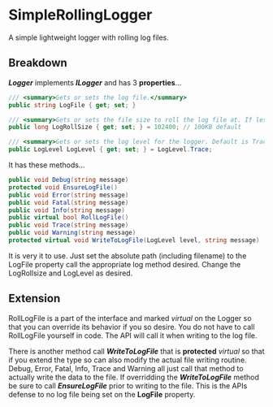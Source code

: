 # SimpleRollingLogger
A simple lightweight logger with rolling log files.

## Breakdown
***Logger*** implements ***ILogger*** and has 3 **properties**...

```C#
/// <summary>Gets or sets the log file.</summary>
public string LogFile { get; set; }

/// <summary>Gets or sets the file size to roll the log file at. If less than 0 then the log file will not be rolled. Default is 102400 (100KB).</summary>
public long LogRollSize { get; set; } = 102400; // 100KB default

/// <summary>Gets or sets the log level for the logger. Default is Trace.</summary>
public LogLevel LogLevel { get; set; } = LogLevel.Trace;
```

It has these methods...

```C#
public void Debug(string message)
protected void EnsureLogFile()
public void Error(string message)
public void Fatal(string message)
public void Info(string message)
public virtual bool RollLogFile()
public void Trace(string message)
public void Warning(string message)
protected virtual void WriteToLogFile(LogLevel level, string message)
```

It is very it to use. Just set the absolute path (including filename) to the LogFile property call the appropriate log method desired. Change the LogRollsize and LogLevel as desired.

## Extension
RollLogFile is a part of the interface and marked *virtual* on the Logger so that you can override its behavior if you so desire. You do not have to call RollLogFile yourself in code. The API will call it when writing to the log file.

There is another method call ***WriteToLogFile*** that is **protected** *virtual* so that if you extend the type so can also modify the actual file writing routine. Debug, Error, Fatal, Info, Trace and Warning all just call that method to actually write the data to the file. If overridding the ***WriteToLogFile*** method be sure to call ***EnsureLogFile*** prior to writing to the file. This is the APIs defense to no log file being set on the **LogFile** property.
